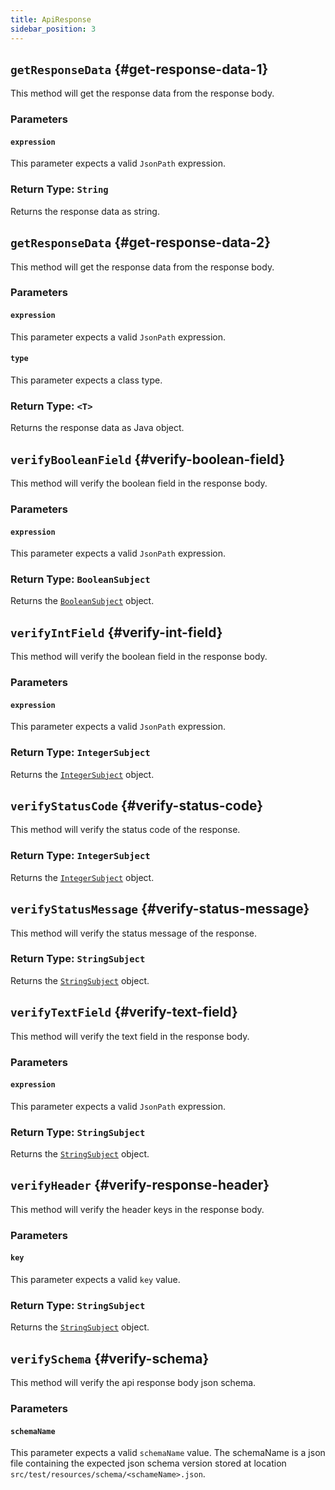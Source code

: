 ```yaml
---
title: ApiResponse
sidebar_position: 3
---
```


## `getResponseData` {#get-response-data-1}

This method will get the response data from the response body.

### Parameters

#### `expression`

This parameter expects a valid `JsonPath` expression.

### Return Type: `String`

Returns the response data as string.

## `getResponseData` {#get-response-data-2}

This method will get the response data from the response body.

### Parameters

#### `expression`

This parameter expects a valid `JsonPath` expression.

#### `type`

This parameter expects a class type.

### Return Type: `<T>`

Returns the response data as Java object.

## `verifyBooleanField` {#verify-boolean-field}

This method will verify the boolean field in the response body.

### Parameters

#### `expression`

This parameter expects a valid `JsonPath` expression.

### Return Type: `BooleanSubject`

Returns the [`BooleanSubject`][boolean-subject] object.

## `verifyIntField` {#verify-int-field}

This method will verify the boolean field in the response body.

### Parameters

#### `expression`

This parameter expects a valid `JsonPath` expression.

### Return Type: `IntegerSubject`

Returns the [`IntegerSubject`][int-subject] object.

## `verifyStatusCode` {#verify-status-code}

This method will verify the status code of the response.

### Return Type: `IntegerSubject`

Returns the [`IntegerSubject`][int-subject] object.

## `verifyStatusMessage` {#verify-status-message}

This method will verify the status message of the response.

### Return Type: `StringSubject`

Returns the [`StringSubject`][string-subject] object.

## `verifyTextField` {#verify-text-field}

This method will verify the text field in the response body.

### Parameters

#### `expression`

This parameter expects a valid `JsonPath` expression.

### Return Type: `StringSubject`

Returns the [`StringSubject`][string-subject] object.

## `verifyHeader` {#verify-response-header}

This method will verify the header keys in the response body.

### Parameters

#### `key`

This parameter expects a valid `key` value.

### Return Type: `StringSubject`

Returns the [`StringSubject`][string-subject] object.

## `verifySchema` {#verify-schema}

This method will verify the api response body json schema.

### Parameters

#### `schemaName`

This parameter expects a valid `schemaName` value. The schemaName is a json file containing the expected json schema version stored at location `src/test/resources/schema/<schameName>.json`.

[boolean-subject]: https://truth.dev/api/latest/com/google/common/truth/BooleanSubject.html#method.summary
[string-subject]: https://truth.dev/api/latest/com/google/common/truth/StringSubject.html#method.summary
[int-subject]: https://truth.dev/api/latest/com/google/common/truth/IntegerSubject.html#method.summary
